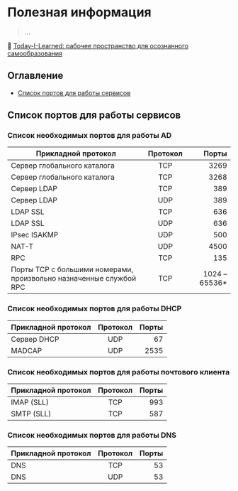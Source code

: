 Полезная информация
===================

> ...

📖 [Today-I-Learned: рабочее пространство для осознанного самообразования](/README.md#til-today-i-learnedсегодня-я-узнал-вот-что)

Оглавление
----------

- [Список портов для работы сервисов](#список-портов-для-работы-сервисов)

Список портов для работы сервисов
---------------------------------

### Список необходимых портов для работы AD

| Прикладной протокол | Протокол | Порты  |
| ------------- |:-------------:| -----:|
| Сервер глобального каталога | TCP | 3269 |
| Сервер глобального каталога | TCP | 3268 |
| Сервер LDAP | TCP |   389 |
| Сервер LDAP | UDP |   389 |
| LDAP SSL | TCP |   636 |
| LDAP SSL | UDP |   636 |
| IPsec ISAKMP | UDP |   500 |
| NAT-T | UDP |   4500 |
| RPC | TCP |   135 |
| Порты ТСР с большими номерами, произвольно назначенные службой RPC | TCP |   1024 – 65536* |

### Список необходимых портов для работы DHCP

| Прикладной протокол | Протокол | Порты  |
| ------------- |:-------------:| -----:|
| Сервер DHCP | UDP |   67 |
| MADCAP | UDP |   2535 |

### Список необходимых портов для работы почтового клиента

| Прикладной протокол | Протокол | Порты  |
| ------------- |:-------------:| -----:|
| IMAP (SLL) | TCP |   993 |
| SMTP (SLL) | TCP |   587 |

### Список необходимых портов для работы DNS

| Прикладной протокол | Протокол | Порты  |
| ------------- |:-------------:| -----:|
| DNS | TCP |   53 |
| DNS | UDP |   53 |
